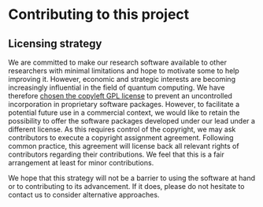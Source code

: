 # Contributing to this project
## Licensing strategy

We are committed to make our research software available to other researchers with minimal limitations and hope to motivate some to help improving it. However, economic and strategic interests are becoming increasingly influential in the field of quantum computing. We have therefore [chosen the copyleft GPL license](LICENSE) to prevent an uncontrolled incorporation in proprietary software packages. However, to facilitate a potential future use in a commercial context, we would like to retain the possibility to offer the software packages developed under our lead under a different license. As this requires control of the copyright, we may ask contributors to execute a copyright assignment agreement. Following common practice, this agreement will license back all relevant rights of contributors regarding their contributions. We feel that this is a fair arrangement at least for minor contributions.

We hope that this strategy will not be a barrier to using the software at hand or to contributing to its advancement. If it does, please do not hesitate to contact us to consider alternative approaches.
